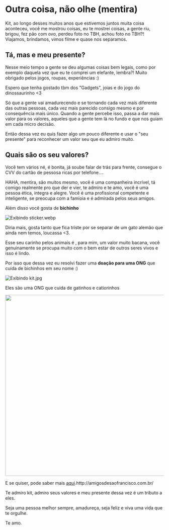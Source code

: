 # Outra coisa, não olhe (mentira)

Kit, ao longo desses muitos anos que estivemos juntos muita coisa aconteceu, você me mostrou coisas, eu te mostrei coisas, a gente riu, brigou, fez pão com ovo, perdeu foto no TBH, achou foto no TBH?! Viajamos, brindamos, vimos filme e quase nos separamos. 

## Tá, mas e meu presente?

Nesse meio tempo a gente se deu algumas coisas bem legais, como por exemplo daquela vez que eu te comprei um elefante, lembra?! Muito obrigado pelos jogos, roupas, experiências :)

Espero que tenha gostado tbm dos "Gadgets", joias e do jogo do dinossaurinho <3

Só que a gente vai amadurecendo e se tornando cada vez mais diferente das outras pessoas, cada vez mais parecido consigo mesmo e por consequência mais único. Quando a gente percebe isso, passa a dar mais valor para os valores, aqueles que a gente tem lá no fundo e que nos guiam em cada micro decisão.

Então dessa vez eu quis fazer algo um pouco diferente e usar o "seu presente" para reconhecer um valor seu que eu admiro muito.

## Quais são os seu valores?

Você tem vários né, é bonita, já soube falar de trás para frente, consegue o CVV do cartão de pessosa ricas por telefone....

HAHA, mentira, são muitos mesmo, você é uma companheira incrível, tá comigo realmente pro que der e vier, te admiro  e te amo, você é uma pessoa ética, integra e alegre. Você é uma profissional competente e inteligente, se preocupa com a famioia e é admirada pelos seus amigos.

Além disso você gosta de **bichinho**

<img src="https://lh3.google.com/u/1/d/1JyyoZpyVbFMbft2nrqggILBvfGFgScDg=w1306-h621-iv1" class="a-b-ta-Ua" alt="Exibindo sticker.webp" aria-hidden="true">

Diria mais, gosta tanto que fica triste por se separar de um gato alemão que ainda nem temos, loucassa <3.

Esse seu carinho pelos animais é , para mim, um valor muito bacana, você genuinamente se procupa muito com o bem estar de outros seres vivos e isso é lindo.

Por isso que dessa vez eu resolvi fazer uma **doação para uma ONG** que cuida de bichinhos em seu nome :)

<img src="https://lh6.googleusercontent.com/kEjFs08aMUzDZkrDzooadA_ItWIgtNqNSYWV8KTfcwNVill_F-MMWBsuQ05EbXsmmWrRJrc_uf8eJ0ZduLxX=w1860-h949-rw" class="ndfHFb-c4YZDc-HiaYvf-RJLb9c" alt="Exibindo kit.jpg" aria-hidden="true">

Eles são uma ONG que cuida de gatinhos e catiorinhos

<img style="-webkit-user-select: none;margin: auto;cursor: zoom-out;" src="http://amigosdesaofrancisco.com.br/img/depo-voluntarios/paulinha.png" width="572" height="576">

E se quiser, pode saber mais [aqui]([http://amigosdesaofrancisco.com.br/](http://amigosdesaofrancisco.com.br/)).http://amigosdesaofrancisco.com.br/


Te admiro kit, admiro seus valores e meu presente dessa vez é um tributo a eles.

Seja uma pessoa melhor sempre, amadureça, seja feliz e viva uma vida que te orgulhe.

Te amo.
